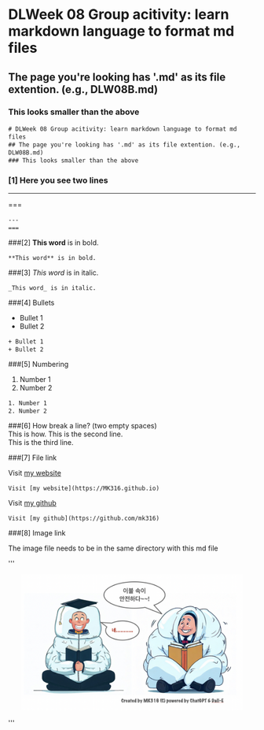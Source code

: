 # DLWeek 08 Group acitivity: learn markdown language to format md files
## The page you're looking has '.md' as its file extention. (e.g., DLW08B.md)
### This looks smaller than the above

```
# DLWeek 08 Group acitivity: learn markdown language to format md files
## The page you're looking has '.md' as its file extention. (e.g., DLW08B.md)
### This looks smaller than the above
```
### [1] Here you see two lines
---
===

```
---
===
```

###[2] **This word** is in bold.
```
**This word** is in bold.
```
###[3] _This word_ is in italic.
```
_This word_ is in italic.
```
###[4] Bullets
+ Bullet 1
+ Bullet 2

```
+ Bullet 1
+ Bullet 2
```

###[5] Numbering
1. Number 1
2. Number 2

```
1. Number 1
2. Number 2
```

###[6] How break a line? (two empty spaces)  
This is how.
This is the second line.  
This is the third line.  

###[7] File link

Visit [my website](https://MK316.github.io)
```
Visit [my website](https://MK316.github.io)
```
Visit [my github](https://github.com/mk316)
```
Visit [my github](https://github.com/mk316)
```
###[8] Image link

The image file needs to be in the same directory with this md file

'''
<p align="center">
  <img src="safe.png" width="450" title="hover text">
</p>
'''

